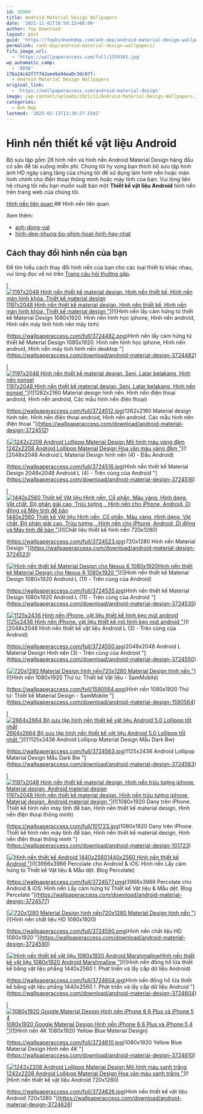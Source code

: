 ```yaml
---
id: 26909
title: Android Material Design Wallpapers
date: '2021-11-01T18:59:22+00:00'
author: Top Download
layout: post
guid: 'https://Tophinhanhdep.com/anh-dep/android-material-design-wallpapers/'
permalink: /anh-dep/android-material-design-wallpapers/
fifu_image_url:
  - 'https://wallpaperaccess.com/full/1559105.jpg'
wp_automatic_camp:
  - '8098'
176a24c42f77742eee9a94ea0c3dc97f:
  - Android Material Design Wallpapers
original_link:
  - 'https://wallpaperaccess.com/android-material-design'
image: /wp-content/uploads/2021/11/Android-Material-Design-Wallpapers.jpg
categories:
  - Ảnh Đẹp
lastmod: '2025-02-13T13:30:27.554Z'
---
```

# Hình nền thiết kế vật liệu Android

Bộ sưu tập gồm 28 hình nền và hình nền Android Material Design hàng đầu có sẵn để tải xuống miễn phí. Chúng tôi hy vọng bạn thích bộ sưu tập hình ảnh HD ngày càng tăng của chúng tôi để sử dụng làm hình nền hoặc màn hình chính cho điện thoại thông minh hoặc máy tính của bạn. Vui lòng liên hệ chúng tôi nếu bạn muốn xuất bản một **Thiết kế vật liệu Android** hình nền trên trang web của chúng tôi.

[Hình nền liên quan ](#related) ## Hình nền liên quan.

   
 Xem thêm:

   
- [anh-dong-vat](https://tophinhanhdep.com/the-gioi-dong-vat/anh-dong-vat/)
- [hinh-dep-nhung-bo-phim-hoat-hinh-hay-nhat](https://tophinhanhdep.com/hinh-nen-dep/hinh-dep-nhung-bo-phim-hoat-hinh-hay-nhat/)

## Cách thay đổi hình nền của bạn

Để tìm hiểu cách thay đổi hình nền của bạn cho các loại thiết bị khác nhau, vui lòng đọc về nó trên [Trang câu hỏi thường gặp](https://tophinhanhdep.com/faq/).

  
[[![1197x2048 Hình nền thiết kế material design.  Hình nền thiết kế, Hình nền màn hình khóa, Thiết kế material design](https://wallpaperaccess.com/full/1559105.jpg)1197x2048 Hình nền thiết kế material design. Hình nền thiết kế, Hình nền màn hình khóa, Thiết kế material design "](https://wallpaperaccess.com/download/android-material-design-1559105)](![Hình nền lấy cảm hứng từ thiết kế Material Design 1080x1920.  Hình nền hình học iphone, Hình nền android, Hình nền máy tính hình nền máy tính)

(https://wallpaperaccess.com/full/3724482.png)Hình nền lấy cảm hứng từ thiết kế Material Design 1080x1920. Hình nền hình học iphone, Hình nền android, Hình nền máy tính hình nền desktop "](https://wallpaperaccess.com/download/android-material-design-3724482)

[[![1197x2048 Hình nền thiết kế material design.  Seni, Latar belakang, Hình nền ponsel](https://wallpaperaccess.com/full/1558985.jpg)1197x2048 Hình nền thiết kế material design. Seni, Latar belakang, Hình nền ponsel "](https://wallpaperaccess.com/download/android-material-design-1558985)](![1262x2160 Material design hình nền.  Hình nền điện thoại android, Hình nền android, Các mẫu hình nền điện thoại)

(https://wallpaperaccess.com/full/3724512.jpg)1262x2160 Material design hình nền. Hình nền điện thoại android, Hình nền android, Các mẫu hình nền điện thoại "](https://wallpaperaccess.com/download/android-material-design-3724512)

[[![1242x2208 Android Lollipop Material Design Mô hình màu vàng đậm](https://wallpaperaccess.com/full/3724513.jpg)1242x2208 Android Lollipop Material Design Hoa văn màu vàng đậm "](https://wallpaperaccess.com/download/android-material-design-3724513)](![2048x2048 Android L Material Design hình nền (4) - Đầu Android)

(https://wallpaperaccess.com/full/3724516.jpg)Hình nền thiết kế Material Design 2048x2048 Android L (4) - Trên cùng của Android "](https://wallpaperaccess.com/download/android-material-design-3724516)

[[![1440x2560 Thiết kế Vật liệu Hình nền, Cổ phần, Màu vàng, Hình dạng, Vật chất, Độ phân giải cao, Trừu tượng ,.  Hình nền cho iPhone, Android, Di động và Máy tính để bàn](https://wallpaperaccess.com/full/3724518.jpg)1440x2560 Thiết kế Vật liệu Hình nền, Cổ phần, Màu vàng, Hình dạng, Vật chất, Độ phân giải cao, Trừu tượng ,. Hình nền cho iPhone, Android, Di động và Máy tính để bàn "](https://wallpaperaccess.com/download/android-material-design-3724518)](![Chất liệu thiết kế hình nền 720x1280)

(https://wallpaperaccess.com/full/3724523.jpg)720x1280 Hình nền Material Design "](https://wallpaperaccess.com/download/android-material-design-3724523)

[[![Hình nền thiết kế Material Design cho Nexus 6 1080x1920](https://wallpaperaccess.com/full/3724524.jpg)Hình nền thiết kế Material Design cho Nexus 6 1080x1920 "](https://wallpaperaccess.com/download/android-material-design-3724524)](![Hình nền thiết kế Material Design 1080x1920 Android L (11) - Trên cùng của Android)

(https://wallpaperaccess.com/full/3724535.jpg)Hình nền thiết kế Material Design 1080x1920 Android L (11) - Trên cùng của Android "](https://wallpaperaccess.com/download/android-material-design-3724535)

[[![1125x2436 Hình nền iPhone.  vật liệu thiết kế hình kẹo mút android](https://wallpaperaccess.com/full/3724547.jpg)1125x2436 Hình nền iPhone. vật liệu thiết kế mô hình kẹo mút android "](https://wallpaperaccess.com/download/android-material-design-3724547)](![2048x2048 Hình nền thiết kế vật liệu Android L (3) - Trên cùng của Android)

(https://wallpaperaccess.com/full/3724550.jpg)2048x2048 Android L Material Design Hình nền (3) - Trên cùng của Android "](https://wallpaperaccess.com/download/android-material-design-3724550)

[[![720x1280 Material Design hình nền](https://wallpaperaccess.com/full/3724558.jpg)720x1280 Material Design hình nền "](https://wallpaperaccess.com/download/android-material-design-3724558)](![Hình nền 1080x1920 Thứ tư: Thiết kế Vật liệu - SamMobile)

(https://wallpaperaccess.com/full/1590564.png)Hình nền 1080x1920 Thứ tư: Thiết kế Material Design - SamMobile "](https://wallpaperaccess.com/download/android-material-design-1590564)

[[![2664x2664 Bộ sưu tập hình nền thiết kế vật liệu Android 5.0 Lollipop tốt nhất](https://wallpaperaccess.com/full/3587931.png)2664x2664 Bộ sưu tập hình nền thiết kế vật liệu Android 5.0 Lollipop tốt nhất "](https://wallpaperaccess.com/download/android-material-design-3587931)](![1125x2436 Android Lollipop Material Design Mẫu Dark Bw)

(https://wallpaperaccess.com/full/3724563.jpg)1125x2436 Android Lollipop Material Design Mẫu Dark Bw "](https://wallpaperaccess.com/download/android-material-design-3724563)

[[![1197x2048 Hình nền thiết kế material design.  Hình nền trừu tượng iphone, Material design, Android material design](https://wallpaperaccess.com/full/3724571.jpg)1197x2048 Hình nền thiết kế material design. Hình nền trừu tượng iphone, Material design, Android material design "](https://wallpaperaccess.com/download/android-material-design-3724571)](![1080x1920 Dany trên iPhone.  Thiết kế hình nền máy tính để bàn, Hình nền thiết kế material design, Hình nền điện thoại thông minh)

(https://wallpaperaccess.com/full/101723.jpg)1080x1920 Dany trên iPhone. Thiết kế hình nền máy tính để bàn, Hình nền thiết kế material design, Hình nền điện thoại thông minh "](https://wallpaperaccess.com/download/android-material-design-101723)

[[![Hình nền thiết kế Android 1440x2560](https://wallpaperaccess.com/full/3724575.jpg)1440x2560 Hình nền thiết kế Android "](https://wallpaperaccess.com/download/android-material-design-3724575)](![3966x3966 Percolate cho Android & iOS: Hình nền Lấy cảm hứng từ Thiết kế Vật liệu & Mẫu dệt.  Blog Percolate)

(https://wallpaperaccess.com/full/3724577.png)3966x3966 Percolate cho Android &amp; iOS: Hình nền Lấy cảm hứng từ Thiết kế Vật liệu &amp; Mẫu dệt. Blog Percolate "](https://wallpaperaccess.com/download/android-material-design-3724577)

[[![720x1280 Material Design hình nền](https://wallpaperaccess.com/full/3724585.jpg)720x1280 Material Design hình nền "](https://wallpaperaccess.com/download/android-material-design-3724585)](![Hình nền chất liệu HD 1080x1920)

(https://wallpaperaccess.com/full/3724590.png)Hình nền chất liệu HD 1080x1920 "](https://wallpaperaccess.com/download/android-material-design-3724590)

[[![Hình nền thiết kế vật liệu 1080x1920 Android Marshmallow](https://wallpaperaccess.com/full/3139025.jpg)Hình nền thiết kế vật liệu 1080x1920 Android Marshmallow "](https://wallpaperaccess.com/download/android-material-design-3139025)](![Hình nền đồng hồ lửa thiết kế bằng vật liệu phẳng 1440x2560 !.  Phát triển và lấy cắp dữ liệu Android)

(https://wallpaperaccess.com/full/3724604.jpg)Hình nền đồng hồ lửa thiết kế bằng vật liệu phẳng 1440x2560 !. Phát triển và lấy cắp dữ liệu Android "](https://wallpaperaccess.com/download/android-material-design-3724604)

[[![1080x1920 Google Material Design Hình nền iPhone 6 6 Plus và iPhone 5 4](https://wallpaperaccess.com/full/3724607.jpg)1080x1920 Google Material Design Hình nền iPhone 6 6 Plus và iPhone 5 4 "](https://wallpaperaccess.com/download/android-material-design-3724607)](![Hình nền 4K 1080x1920 Yellow Blue Material Design)

(https://wallpaperaccess.com/full/3724610.jpg)1080x1920 Yellow Blue Material Design Hình nền 4K "](https://wallpaperaccess.com/download/android-material-design-3724610)

[[![1242x2208 Android Lollipop Material Design Mô hình màu xanh trắng](https://wallpaperaccess.com/full/3724617.jpg)1242x2208 Android Lollipop Material Design Hoa văn màu xanh trắng "](https://wallpaperaccess.com/download/android-material-design-3724617)](![Hình nền thiết kế vật liệu Android 720x1280)

(https://wallpaperaccess.com/full/3724626.jpg)Hình nền thiết kế vật liệu Android 720x1280 "](https://wallpaperaccess.com/download/android-material-design-3724626)
